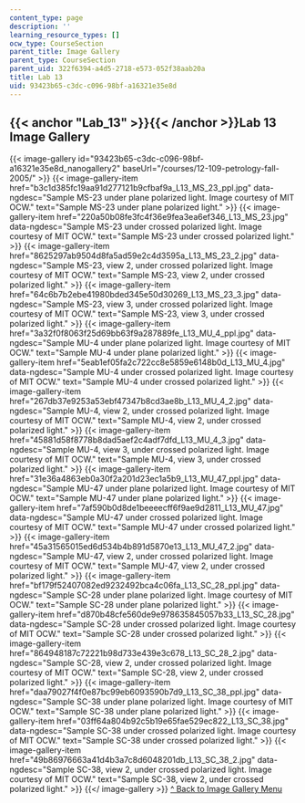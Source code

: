 ```yaml
---
content_type: page
description: ''
learning_resource_types: []
ocw_type: CourseSection
parent_title: Image Gallery
parent_type: CourseSection
parent_uid: 322f6394-a4d5-2718-e573-052f38aab20a
title: Lab 13
uid: 93423b65-c3dc-c096-98bf-a16321e35e8d
---
```


{{< anchor "Lab_13" >}}{{< /anchor >}}Lab 13 Image Gallery
----------------------------------------------------------
{{< image-gallery id="93423b65-c3dc-c096-98bf-a16321e35e8d_nanogallery2" baseUrl="/courses/12-109-petrology-fall-2005/" >}}
{{< image-gallery-item href="b3c1d385fc19aa91d277121b9cfbaf9a_L13_MS_23_ppl.jpg" data-ngdesc="Sample MS-23 under plane polarized light. Image courtesy of MIT OCW." text="Sample MS-23 under plane polarized light." >}}
{{< image-gallery-item href="220a50b08fe3fc4f36e9fea3ea6ef346_L13_MS_23.jpg" data-ngdesc="Sample MS-23 under crossed polarized light. Image courtesy of MIT OCW." text="Sample MS-23 under crossed polarized light." >}}
{{< image-gallery-item href="8625297ab9504d8fa5ad59e2c4d3595a_L13_MS_23_2.jpg" data-ngdesc="Sample MS-23, view 2, under crossed polarized light. Image courtesy of MIT OCW." text="Sample MS-23, view 2, under crossed polarized light." >}}
{{< image-gallery-item href="64c6b7b2ebe41980bded345e50d30269_L13_MS_23_3.jpg" data-ngdesc="Sample MS-23, view 3, under crossed polarized light. Image courtesy of MIT OCW." text="Sample MS-23, view 3, under crossed polarized light." >}}
{{< image-gallery-item href="3a32f0f8063f25d69bb63f9a287889fe_L13_MU_4_ppl.jpg" data-ngdesc="Sample MU-4 under plane polarized light. Image courtesy of MIT OCW." text="Sample MU-4 under plane polarized light." >}}
{{< image-gallery-item href="5eab1ef05fa2c722cc8e5859e6148b0d_L13_MU_4.jpg" data-ngdesc="Sample MU-4 under crossed polarized light. Image courtesy of MIT OCW." text="Sample MU-4 under crossed polarized light." >}}
{{< image-gallery-item href="267db37e9253a53ebf47347b8cd3ae8b_L13_MU_4_2.jpg" data-ngdesc="Sample MU-4, view 2, under crossed polarized light. Image courtesy of MIT OCW." text="Sample MU-4, view 2, under crossed polarized light." >}}
{{< image-gallery-item href="45881d58f8778b8dad5aef2c4adf7dfd_L13_MU_4_3.jpg" data-ngdesc="Sample MU-4, view 3, under crossed polarized light. Image courtesy of MIT OCW." text="Sample MU-4, view 3, under crossed polarized light." >}}
{{< image-gallery-item href="31e36a4863eb0a30f2a201d23ec1a5b9_L13_MU_47_ppl.jpg" data-ngdesc="Sample MU-47 under plane polarized light. Image courtesy of MIT OCW." text="Sample MU-47 under plane polarized light." >}}
{{< image-gallery-item href="7af590b0d8de1beeeecff6f9ae9d2811_L13_MU_47.jpg" data-ngdesc="Sample MU-47 under crossed polarized light. Image courtesy of MIT OCW." text="Sample MU-47 under crossed polarized light." >}}
{{< image-gallery-item href="45a31565015ed6d534b4b891d5870e13_L13_MU_47_2.jpg" data-ngdesc="Sample MU-47, view 2, under crossed polarized light. Image courtesy of MIT OCW." text="Sample MU-47, view 2, under crossed polarized light." >}}
{{< image-gallery-item href="bf179f52407082ed9232492bca4c06fa_L13_SC_28_ppl.jpg" data-ngdesc="Sample SC-28 under plane polarized light. Image courtesy of MIT OCW." text="Sample SC-28 under plane polarized light." >}}
{{< image-gallery-item href="d870b48cfe560de9e978635845057b33_L13_SC_28.jpg" data-ngdesc="Sample SC-28 under crossed polarized light. Image courtesy of MIT OCW." text="Sample SC-28 under crossed polarized light." >}}
{{< image-gallery-item href="864948187c72221b98d733e439e3c678_L13_SC_28_2.jpg" data-ngdesc="Sample SC-28, view 2, under crossed polarized light. Image courtesy of MIT OCW." text="Sample SC-28, view 2, under crossed polarized light." >}}
{{< image-gallery-item href="daa79027f4f0e87bc99eb6093590b7d9_L13_SC_38_ppl.jpg" data-ngdesc="Sample SC-38 under plane polarized light. Image courtesy of MIT OCW." text="Sample SC-38 under plane polarized light." >}}
{{< image-gallery-item href="03ff64a804b92c5b19e65fae529ec822_L13_SC_38.jpg" data-ngdesc="Sample SC-38 under crossed polarized light. Image courtesy of MIT OCW." text="Sample SC-38 under crossed polarized light." >}}
{{< image-gallery-item href="49b86976663a41d4b3a7c8d6048201db_L13_SC_38_2.jpg" data-ngdesc="Sample SC-38, view 2, under crossed polarized light. Image courtesy of MIT OCW." text="Sample SC-38, view 2, under crossed polarized light." >}}
{{</ image-gallery >}}
[^ Back to Image Gallery Menu](#gallerymenu)